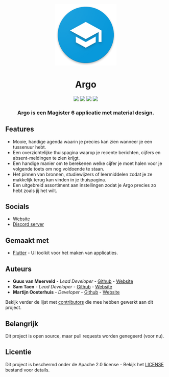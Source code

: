 <p align="center"><img src="assets/icons/icon192.png"></p>
<h1 align="center">Argo</h1>
<p align="center">
<a href="https://github.com/Argo-Client/App/actions/workflows/main.yml"><img src="https://github.com/argo-client/app/actions/workflows/main.yml/badge.svg"></a>
<a href="https://argo-magister.net"><img src="https://img.shields.io/website-up-down-green-red/https/argo-magister.net"></a>
<a href="https:discord.gg/Xc4Xzsm"><img src="https://img.shields.io/discord/750027981623263292.svg?label=&logo=discord&logoColor=ffffff&color=7389D8&labelColor=6A7EC2"></a>
<img src="https://badges.frapsoft.com/os/v2/open-source.svg?v=103">
</p>

<h3 align="center">
Argo is een Magister 6 applicatie met material design.
</h3>


## Features

- Mooie, handige agenda waarin je precies kan zien wanneer je een tussenuur hebt.
- Een overzichtelijke thuispagina waarop je recente berichten, cijfers en absent-meldingen te zien krijgt.
- Een handige manier om te berekenen welke cijfer je moet halen voor je volgende toets om nog voldoende te staan.
- Het pinnen van bronnen, studiewijzers of leermiddelen zodat je ze makkelijk terug kan vinden in je thuispagina.
- Een uitgebreid assortiment aan instellingen zodat je Argo precies zo hebt zoals jij het wilt.

## Socials

- [Website](https://argo-magister.net)
- [Discord server](https:discord.gg/Xc4Xzsm)

## Gemaakt met

- [Flutter](https://flutter.dev) - UI toolkit voor het maken van applicaties.

## Auteurs

- **Guus van Meerveld** - _Lead Developer_ - [Github](https://github.com/Guusvanmeerveld) - [Website](https://g-vm.nl)
- **Sam Taen** - _Lead Developer_ - [Github](https://github.com/Netfloex) - [Website](https://samtaen.nl)
- **Martijn Oosterhuis** - _Developer_ - [Github](https://github.com/Devostex) - [Website](https://mb-o.nl)

Bekijk verder de lijst met [contributors](https://github.com/Argo-Client/App/graphs/contributors) die mee hebben gewerkt aan dit project.

## Belangrijk

Dit project is open source, maar pull requests worden genegeerd (voor nu).

## Licentie

Dit project is beschermd onder de Apache 2.0 license - Bekijk het [LICENSE](LICENSE) bestand voor details.
